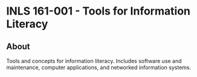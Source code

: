 # INLS 161-001 - Tools for Information Literacy

## About 

Tools and concepts for information literacy. 
Includes software use and maintenance, computer applications, and networked information systems.

